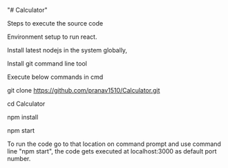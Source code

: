 "# Calculator" 

Steps to execute the source code

Environment setup to run react.

Install latest nodejs in the system globally,

Install git command line tool

Execute below commands in cmd

git clone https://github.com/pranav1510/Calculator.git

cd Calculator

npm install

npm start



To run the code go to that location on command prompt and use command line "npm start",
the code gets executed at localhost:3000 as default port number.